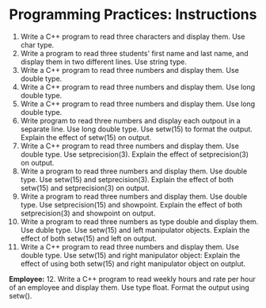# Programming Practices: Instructions

1. Write a C++ program to read three characters and display them. Use char type.
2. Write a program to read three students' first name and last name, and display them in two different lines. Use string type.
3. Write a C++ program to read three numbers and display them. Use double type.
4. Write a C++ program to read three numbers and display them. Use long double type.
5. Write a C++ program to read three numbers and display them. Use long double type.
6. Write program to read three numbers and display each outpout in a separate line. Use long double type. Use setw(15) to format the output. Explain the effect of setw(15) on output.
7. Write a C++ program to read three numbers and display them. Use double type. Use setprecision(3). Explain the effect of setprecision(3) on output.
8. Write a program to read three numbers and display them. Use double type. Use setw(15) and setprecision(3). Explain the effect of both setw(15) and setprecision(3) on output.
9. Write a program to read three numbers and display them. Use double type. Use setprecision(15) and showpoint. Explain the effect of both setprecision(3) and showpoint on output.
10. Write a program to read three numbers as type double and display them. Use duble type. Use setw(15) and left manipulator objects. Explain the effect of both setw(15) and left on output.
11. Write a C++ program to read three numbers and display them. Use double type. Use setw(15) and right manipulator object: Explain the effect of using both setw(15) and right manipulator object on outplut.

**Employee:**
12. Write a C++ program to read weekly hours and rate per hour of an employee and display them. Use type float. Format the output using setw().
